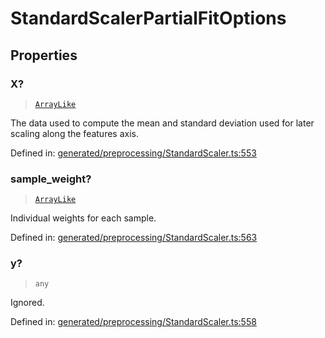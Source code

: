 # StandardScalerPartialFitOptions

## Properties

### X?

> [`ArrayLike`](../types/ArrayLike.md)

The data used to compute the mean and standard deviation used for later scaling along the features axis.

Defined in:  [generated/preprocessing/StandardScaler.ts:553](https://github.com/transitive-bullshit/scikit-learn-ts/blob/92ab806/packages/sklearn/src/generated/preprocessing/StandardScaler.ts#L553)

### sample\_weight?

> [`ArrayLike`](../types/ArrayLike.md)

Individual weights for each sample.

Defined in:  [generated/preprocessing/StandardScaler.ts:563](https://github.com/transitive-bullshit/scikit-learn-ts/blob/92ab806/packages/sklearn/src/generated/preprocessing/StandardScaler.ts#L563)

### y?

> `any`

Ignored.

Defined in:  [generated/preprocessing/StandardScaler.ts:558](https://github.com/transitive-bullshit/scikit-learn-ts/blob/92ab806/packages/sklearn/src/generated/preprocessing/StandardScaler.ts#L558)
